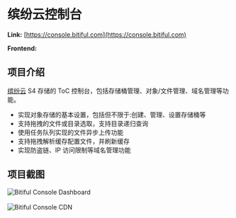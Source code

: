 # 缤纷云控制台

**Link:** [https://console.bitiful.com](https://console.bitiful.com)

**Frontend:**
[<Badge type="tip" text="React" />](https://react.dev)
[<Badge type="tip" text="Tailwind CSS" />](https://tailwindcss.com)
[<Badge type="tip" text="Ant Design" />](https://ant.design)
[<Badge type="tip" text="AntV" />](https://antv.antgroup.com)
[<Badge type="tip" text="Axios" />](https://axios-http.com)

## 项目介绍

[缤纷云](https://bitiful.com) S4 存储的 ToC 控制台，包括存储桶管理、对象/文件管理、域名管理等功能。

- 实现对象存储的基本设置，包括但不限于:创建、管理、设置存储桶等
- 支持拖拽的文件或目录选取，支持目录递归查询
- 使用任务队列实现的文件异步上传功能
- 支持拖拽解析缓存配置文件，并刷新缓存
- 实现防盗链、IP 访问限制等域名管理功能

## 项目截图

![Bitiful Console Dashboard](/projects/bitiful/console-dashboard.png)
<br />
<br />
![Bitiful Console CDN](/projects/bitiful/console-cdn.png)
